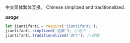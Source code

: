 中文简体繁体互换。
Chinese simplized and traditionalized.

***usage***

```js
let jiantifanti = require('jiantifanti');
jiantifanti.simplized('這個'); //这个
jiantifanti.traditionalized('这个'); //這個
```
